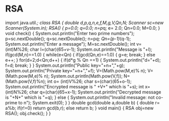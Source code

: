 # RSA
import java.util.*;
class RSA
{
    double d,p,q,n,e,f,M,g,V,Qn,N;
    Scanner sc=new Scanner(System.in);
    RSA()
    {
        p=0.0;
        q=0.0;
        n=p*q;
        e= 2.0;
        Qn=0.0;
        M=0.0;
    }
    void check()
    {
         System.out.println("Enter two prime numbers");
         p=sc.nextDouble();
         q=sc.nextDouble();
         n=p*q;
         Qn=(p-1)*(q-1);
         System.out.println("Enter a message");
         M=sc.nextDouble();
         int v=(int)M%26;
         char l=(char)(65+v-1);
         System.out.println("Message is "+l);
         if(gcd(M,n)==1.0)
         {
            while(e<Qn)
            {
              if(gcd(Qn,e)==1.0)
                {
                   g=e;
                   break;
                }
              else
                   e++;
            }
            for(d=2;d<Qn;d++)
            { 
              if(d*g % Qn ==1)
              {
                System.out.println("d="+d);
                f=d;
                break;
              }
            }
             System.out.println("Public key="+n+","+g);
             System.out.println("Private key="+n+","+f);
             V=(Math.pow(M,e)% n);
             V=(Math.pow(M,e)% n);
             System.out.println(Math.pow(V,f));
             N=(Math.pow(V,f)%n);
             int o= (int)V%26;
             char s=(char)(65+o-1);
             System.out.println("Encrypted message is " +V+" which is "+s);
             int x= (int)N%26;
             char q=(char)(65+x-1);
             System.out.println("Decrypted message is "+N+" which is "+q);
         }
         else
         {
             System.out.println("Invalid message: not co-prime to n");
             System.exit(0);
         }
    }
    double gcd(double a,double b)
    {
        double r= a%b;
        if(r!=0)
        return gcd(b,r);
        else
        return b;
    }
    void main()
    {
        RSA obj=new RSA();
        obj.check();
    }
}
